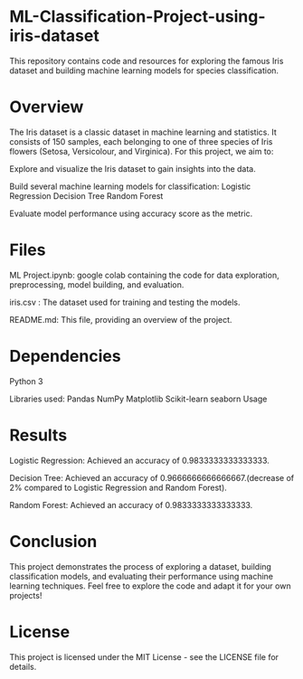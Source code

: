 # ML-Classification-Project-using-iris-dataset
This repository contains code and resources for exploring the famous Iris dataset and building machine learning models for species classification.

# Overview
The Iris dataset is a classic dataset in machine learning and statistics. It consists of 150 samples, each belonging to one of three species of Iris flowers (Setosa, Versicolour, and Virginica). For this project, we aim to:

Explore and visualize the Iris dataset to gain insights into the data.

Build several machine learning models for classification:
Logistic Regression
Decision Tree
Random Forest

Evaluate model performance using accuracy score as the metric.

# Files
ML Project.ipynb: google colab containing the code for data exploration, preprocessing, model building, and evaluation.

iris.csv : The dataset used for training and testing the models.

README.md: This file, providing an overview of the project.

# Dependencies
Python 3

Libraries used:
Pandas
NumPy
Matplotlib
Scikit-learn
seaborn
Usage
# Results
Logistic Regression: Achieved an accuracy of 0.9833333333333333.

Decision Tree: Achieved an accuracy of 0.9666666666666667.(decrease of 2% compared to Logistic Regression and Random Forest).

Random Forest: Achieved an accuracy of 0.9833333333333333.

# Conclusion
This project demonstrates the process of exploring a dataset, building classification models, and evaluating their performance using machine learning techniques. Feel free to explore the code and adapt it for your own projects!

# License
This project is licensed under the MIT License - see the LICENSE file for details.
